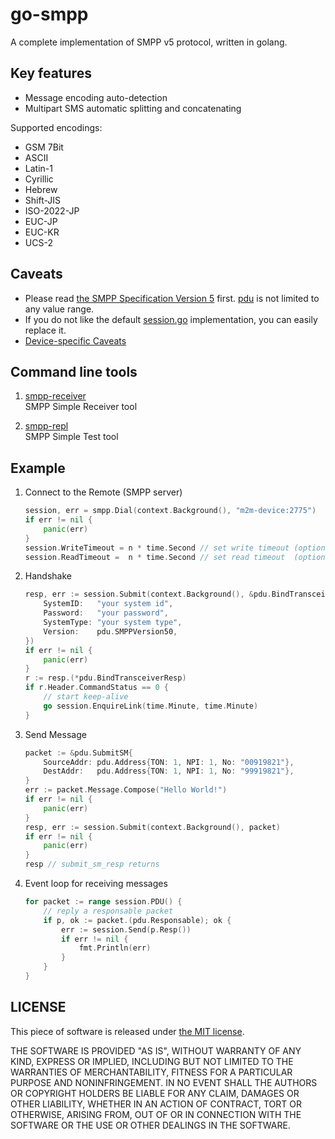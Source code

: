 # go-smpp

A complete implementation of SMPP v5 protocol, written in golang.

## Key features

- Message encoding auto-detection
- Multipart SMS automatic splitting and concatenating

Supported encodings:

- GSM 7Bit
- ASCII
- Latin-1
- Cyrillic
- Hebrew
- Shift-JIS
- ISO-2022-JP
- EUC-JP
- EUC-KR
- UCS-2

## Caveats

- Please read [the SMPP Specification Version 5](docs/SMPP_v5.pdf) first.
  [pdu](pdu) is not limited to any value range.
- If you do not like the default [session.go](session.go) implementation, you can easily replace it.
- [Device-specific Caveats](docs/device-specific-caveats.md)

## Command line tools

1. [smpp-receiver](cmd/smpp-receiver)
   <br>SMPP Simple Receiver tool

2. [smpp-repl](cmd/smpp-repl)
   <br>SMPP Simple Test tool

## Example

1. Connect to the Remote (SMPP server)

   ```go
   session, err = smpp.Dial(context.Background(), "m2m-device:2775")
   if err != nil {
       panic(err)
   }
   session.WriteTimeout = n * time.Second // set write timeout (optional, default 1 sec)
   session.ReadTimeout =  n * time.Second // set read timeout  (optional, default 1 sec)
   ```

2. Handshake

   ```go
   resp, err := session.Submit(context.Background(), &pdu.BindTransceiver{
       SystemID:   "your system id",
       Password:   "your password",
       SystemType: "your system type",
       Version:    pdu.SMPPVersion50,
   })
   if err != nil {
       panic(err)
   }
   r := resp.(*pdu.BindTransceiverResp)
   if r.Header.CommandStatus == 0 {
       // start keep-alive
       go session.EnquireLink(time.Minute, time.Minute)
   }
   ```

3. Send Message

   ```go
   packet := &pdu.SubmitSM{
       SourceAddr: pdu.Address{TON: 1, NPI: 1, No: "00919821"},
       DestAddr:   pdu.Address{TON: 1, NPI: 1, No: "99919821"},
   }
   err := packet.Message.Compose("Hello World!")
   if err != nil {
       panic(err)
   }
   resp, err := session.Submit(context.Background(), packet)
   if err != nil {
       panic(err)
   }
   resp // submit_sm_resp returns
   ```

4. Event loop for receiving messages

   ```go
   for packet := range session.PDU() {
       // reply a responsable packet
       if p, ok := packet.(pdu.Responsable); ok {
           err := session.Send(p.Resp())
           if err != nil {
               fmt.Println(err)
           }
       }
   }
   ```

## LICENSE

This piece of software is released under [the MIT license](LICENSE).

THE SOFTWARE IS PROVIDED "AS IS", WITHOUT WARRANTY OF ANY KIND, EXPRESS OR IMPLIED, INCLUDING BUT NOT LIMITED TO THE
WARRANTIES OF MERCHANTABILITY, FITNESS FOR A PARTICULAR PURPOSE AND NONINFRINGEMENT. IN NO EVENT SHALL THE AUTHORS OR
COPYRIGHT HOLDERS BE LIABLE FOR ANY CLAIM, DAMAGES OR OTHER LIABILITY, WHETHER IN AN ACTION OF CONTRACT, TORT OR
OTHERWISE, ARISING FROM, OUT OF OR IN CONNECTION WITH THE SOFTWARE OR THE USE OR OTHER DEALINGS IN THE SOFTWARE.
